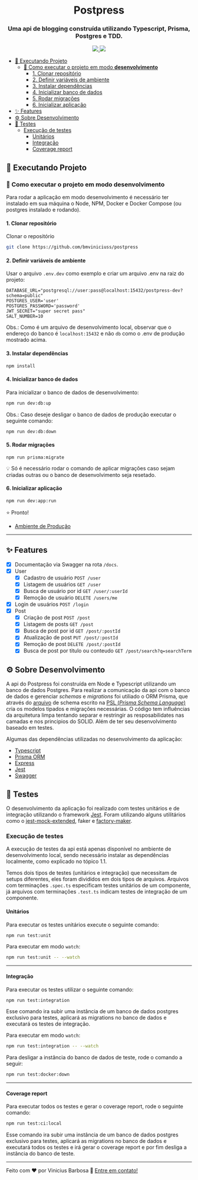 <h1 align="center">
  Postpress
</h1>
<h3 align="center">Uma api de blogging construída utilizando Typescript, Prisma, Postgres e TDD. </h3>


<div align="center">
  <a href="https://github.com/bmviniciuss/postpress/actions/workflows/ci.yml">
    <img src="https://github.com/bmviniciuss/postpress/actions/workflows/ci.yml/badge.svg">
  </a>
  <a href="https://coveralls.io/github/bmviniciuss/postpress?branch=main">
    <img src="https://coveralls.io/repos/github/bmviniciuss/postpress/badge.svg?branch=main">
  </a>
</div>

- [:toolbox: Executando Projeto](#toolbox-executando-projeto)
  - [:rocket: Como executar o projeto em modo **desenvolvimento**](#rocket-como-executar-o-projeto-em-modo-desenvolvimento)
    - [1. Clonar repositório](#1-clonar-repositório)
    - [2. Definir variáveis de ambiente](#2-definir-variáveis-de-ambiente)
    - [3. Instalar dependências](#3-instalar-dependências)
    - [4. Inicializar banco de dados](#4-inicializar-banco-de-dados)
    - [5. Rodar migrações](#5-rodar-migrações)
    - [6. Inicializar aplicação](#6-inicializar-aplicação)
- [:sparkles: Features](#sparkles-features)
- [:gear: Sobre Desenvolvimento](#gear-sobre-desenvolvimento)
- [:test_tube: Testes](#test_tube-testes)
  - [Execução de testes](#execução-de-testes)
    - [Unitários](#unitários)
    - [Integração](#integração)
    - [Coverage report](#coverage-report)

## :toolbox: Executando Projeto
### :rocket: Como executar o projeto em modo **desenvolvimento**
Para rodar a aplicação em modo desenvolvimento é necessário ter instalado em sua máquina o Node, NPM, Docker e Docker Compose (ou postgres instalado e rodando).

#### 1. Clonar repositório
Clonar o repositório

```bash
git clone https://github.com/bmviniciuss/postpress
```

#### 2. Definir variáveis de ambiente
Usar o arquivo `.env.dev` como exemplo e criar um arquivo .env na raiz do projeto:

```env
DATABASE_URL="postgresql://user:pass@localhost:15432/postpress-dev?schema=public"
POSTGRES_USER='user'
POSTGRES_PASSWORD='password'
JWT_SECRET="super secret pass"
SALT_NUMBER=10
```
Obs.: Como é um arquivo de desenvolvimento local, observar que o endereço do banco é `localhost:15432` e não `db` como o .env de produção mostrado acima.

#### 3. Instalar dependências
```bash
npm install
```

#### 4. Inicializar banco de dados
Para inicializar o banco de dados de desenvolvimento:
```bash
npm run dev:db:up
```

Obs.: Caso deseje desligar o banco de dados de produção executar o seguinte comando:

```bash
npm run dev:db:down
```

#### 5. Rodar migrações
```
npm run prisma:migrate
```
:bulb: Só é necessário rodar o comando de aplicar migrações caso sejam criadas outras ou o banco de desenvolvimento seja resetado.

#### 6. Inicializar aplicação
```bash
npm run dev:app:run
```

:star: Pronto!

- [Ambiente de Produção](./docs/installation-prod.md)

---

## :sparkles: Features
- [x] Documentação via Swagger na rota `/docs`.
- [x] User
  - [x] Cadastro de usuário `POST /user`
  - [x] Listagem de usuários `GET /user`
  - [x] Busca de usuário por id `GET /user/:userId`
  - [x] Remoção de usuário `DELETE /users/me`
- [x] Login de usuários `POST /login`
- [x] Post
  - [x] Criação de post `POST /post`
  - [x] Listagem de posts `GET /post`
  - [x] Busca de post por id `GET /post/:postId`
  - [x] Atualização de post `PUT /post/:postId`
  - [x] Remoção de post `DELETE /post/:postId`
  - [x] Busca de post por titulo ou conteudo `GET /post/search?q=searchTerm`

## :gear: Sobre Desenvolvimento
A api do Postpress foi construída em Node e Typescript utilizando um banco de dados Postgres.
Para realizar a comunicação da api com o banco de dados e gerenciar *schemas* e *migrations* foi utiliado o ORM Prisma, que através do [arquivo](./prisma/schema.prisma) de schema escrito na [PSL (*Prisma Schema Language*)](https://www.prisma.io/docs/concepts/components/prisma-schema) cria os modelos tipados e migrações necessárias. O código tem influências da arquitetura limpa tentando separar e restringir as resposabilidates nas camadas e nos principios do SOLID. Além de ter seu desenvolvimento baseado em testes.

Algumas das dependências utilizadas no desenvolvimento da aplicação:
- [Typescript](https://www.typescriptlang.org/)
- [Prisma ORM](https://www.prisma.io/)
- [Express](http://expressjs.com/)
- [Jest](https://jestjs.io/)
- [Swagger](https://swagger.io/)

## :test_tube: Testes
O desenvolvimento da aplicação foi realizado com testes unitários e de integração utilizando o framework [Jest](https://jestjs.io/).
Foram utilizando alguns utilitários como o [jest-mock-extended](https://www.npmjs.com/package/jest-mock-extended), faker e 
[factory-maker](https://www.npmjs.com/package/factory-maker).

### Execução de testes
A execução de testes da api está apenas disponível no ambiente de desenvolvimento local, sendo necessário instalar as dependências localmente, 
como explicado no tópico 1.1.

Temos dois tipos de testes (unitários e integração) que necessitam de setups diferentes, eles foram
divididos em dois tipos de arquivos. Arquivos com terminações `.spec.ts` especificam testes unitários de um componente,
já arquivos com terminações `.test.ts` indicam testes de integração de um componente.

#### Unitários
Para executar os testes unitários execute o seguinte comando:
```bash
npm run test:unit
```
Para executar em modo `watch`:
```bash
npm run test:unit -- --watch
```

---

#### Integração
Para executar os testes utilizar o seguinte comando:
```bash
npm run test:integration
```

Esse comando ira subir uma instância de um banco de dados postgres exclusivo para testes,
aplicará as migrations no banco de dados e executará os testes de integração.

Para executar em modo `watch`:
```bash
npm run test:integration -- --watch
```

Para desligar a instância do banco de dados de teste, rode o comando a seguir:
```bash
npm run test:docker:down
```

---

#### Coverage report
Para executar todos os testes e gerar o coverage report, rode o seguinte comando:
```bash
npm run test:ci:local
```
Esse comando ira subir uma instância de um banco de dados postgres exclusivo para testes,
aplicará as migrations no banco de dados e executará todos os testes e irá gerar o coverage report
e por fim desliga a instância do banco de teste.

---
Feito com :heart: por Vinicius Barbosa :wave: [Entre em contato!](https://www.linkedin.com/in/bmviniciuss/)





